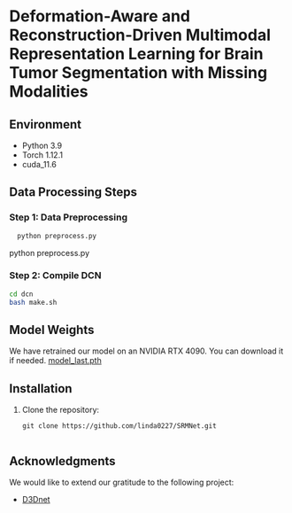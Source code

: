 # Deformation-Aware and Reconstruction-Driven Multimodal Representation Learning for Brain Tumor Segmentation with Missing Modalities


## Environment

- Python 3.9
- Torch 1.12.1
- cuda_11.6

## Data Processing Steps

### Step 1: Data Preprocessing
  ```bash
    python preprocess.py
```
  python preprocess.py
### Step 2: Compile DCN
  ```bash
  cd dcn
  bash make.sh
```


## Model Weights

We have retrained our model on an NVIDIA RTX 4090. You can download it if needed. [model_last.pth](https://drive.google.com/file/d/17sMQKkh7JBhPiNAzRe6roGhPoyZVn6-J/view?usp=drive_link)

## Installation


1. Clone the repository:

   ```shell
   git clone https://github.com/linda0227/SRMNet.git
   
   
## Acknowledgments

We would like to extend our gratitude to the following project:

- [D3Dnet](https://github.com/XinyiYing/D3Dnet)


